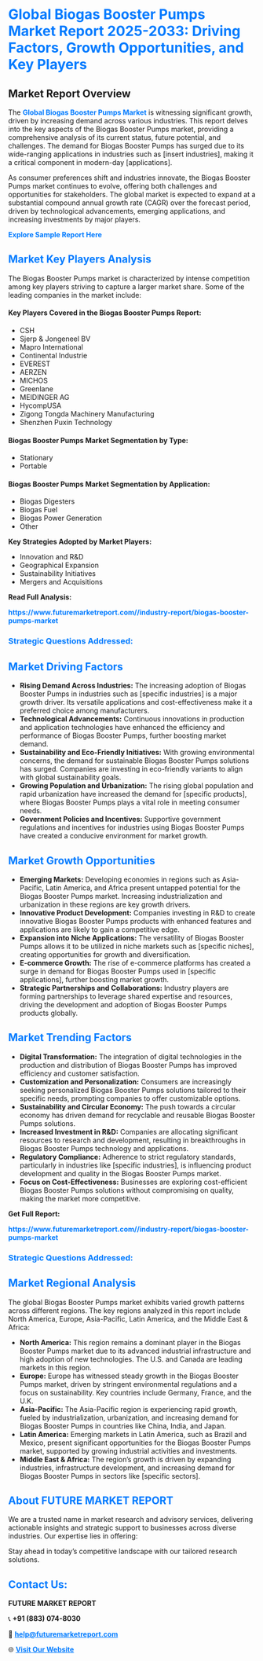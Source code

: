 <h1 style="color: #007BFF;">Global Biogas Booster Pumps Market Report 2025-2033: Driving Factors, Growth Opportunities, and Key Players</h1>

<section id="overview">
<h2>Market Report Overview</h2>
<p>The <a href="https://www.futuremarketreport.com//industry-report/biogas-booster-pumps-market" style="color: #007BFF; text-decoration: none;"><strong>Global Biogas Booster Pumps Market</strong></a> is witnessing significant growth, driven by increasing demand across various industries. This report delves into the key aspects of the Biogas Booster Pumps market, providing a comprehensive analysis of its current status, future potential, and challenges. The demand for Biogas Booster Pumps has surged due to its wide-ranging applications in industries such as [insert industries], making it a critical component in modern-day [applications].</p>
<p>As consumer preferences shift and industries innovate, the Biogas Booster Pumps market continues to evolve, offering both challenges and opportunities for stakeholders. The global market is expected to expand at a substantial compound annual growth rate (CAGR) over the forecast period, driven by technological advancements, emerging applications, and increasing investments by major players.</p>
</section>

<section id="overview">
<p><a href="https://www.futuremarketreport.com//request-sample/reportId=59648" style="color: #007BFF; text-decoration: none;"><strong>Explore Sample Report Here</strong></a></p>
</section>

<section id="key-players">
<h2 style="color: #007BFF;">Market Key Players Analysis</h2>
<p>The Biogas Booster Pumps market is characterized by intense competition among key players striving to capture a larger market share. Some of the leading companies in the market include:</p>
<h4>Key Players Covered in the Biogas Booster Pumps Report:</h4>
<ul><li>CSH</li><li>Sjerp &amp; Jongeneel BV</li><li>Mapro International</li><li>Continental Industrie</li><li>EVEREST</li><li>AERZEN</li><li>MICHOS</li><li>Greenlane</li><li>MEIDINGER AG</li><li>HycompUSA</li><li>Zigong Tongda Machinery Manufacturing</li><li>Shenzhen Puxin Technology</li></ul>
<h4>Biogas Booster Pumps Market Segmentation by Type:</h4>
<ul><li>Stationary</li><li>Portable</li></ul>

<h4>Biogas Booster Pumps Market Segmentation by Application:</h4>
<ul><li>Biogas Digesters</li><li>Biogas Fuel</li><li>Biogas Power Generation</li><li>Other</li></ul>
<p><strong>Key Strategies Adopted by Market Players:</strong></p>
<ul>
<li>Innovation and R&D</li>
<li>Geographical Expansion</li>
<li>Sustainability Initiatives</li>
<li>Mergers and Acquisitions</li>
</ul>
</section>

<section>
<p><strong>Read Full Analysis: </strong></p><a href="https://www.futuremarketreport.com//industry-report/biogas-booster-pumps-market" style="color: #007BFF; text-decoration: none;"><strong>https://www.futuremarketreport.com//industry-report/biogas-booster-pumps-market</strong></a>
<h3 style="color: #007BFF;">Strategic Questions Addressed:</h3>
</section>

<section id="driving-factors">
<h2 style="color: #007BFF;">Market Driving Factors</h2>
<ul>
<li><strong>Rising Demand Across Industries:</strong> The increasing adoption of Biogas Booster Pumps in industries such as [specific industries] is a major growth driver. Its versatile applications and cost-effectiveness make it a preferred choice among manufacturers.</li>
<li><strong>Technological Advancements:</strong> Continuous innovations in production and application technologies have enhanced the efficiency and performance of Biogas Booster Pumps, further boosting market demand.</li>
<li><strong>Sustainability and Eco-Friendly Initiatives:</strong> With growing environmental concerns, the demand for sustainable Biogas Booster Pumps solutions has surged. Companies are investing in eco-friendly variants to align with global sustainability goals.</li>
<li><strong>Growing Population and Urbanization:</strong> The rising global population and rapid urbanization have increased the demand for [specific products], where Biogas Booster Pumps plays a vital role in meeting consumer needs.</li>
<li><strong>Government Policies and Incentives:</strong> Supportive government regulations and incentives for industries using Biogas Booster Pumps have created a conducive environment for market growth.</li>
</ul>
</section>

<section id="growth-opportunities">
<h2 style="color: #007BFF;">Market Growth Opportunities</h2>
<ul>
<li><strong>Emerging Markets:</strong> Developing economies in regions such as Asia-Pacific, Latin America, and Africa present untapped potential for the Biogas Booster Pumps market. Increasing industrialization and urbanization in these regions are key growth drivers.</li>
<li><strong>Innovative Product Development:</strong> Companies investing in R&D to create innovative Biogas Booster Pumps products with enhanced features and applications are likely to gain a competitive edge.</li>
<li><strong>Expansion into Niche Applications:</strong> The versatility of Biogas Booster Pumps allows it to be utilized in niche markets such as [specific niches], creating opportunities for growth and diversification.</li>
<li><strong>E-commerce Growth:</strong> The rise of e-commerce platforms has created a surge in demand for Biogas Booster Pumps used in [specific applications], further boosting market growth.</li>
<li><strong>Strategic Partnerships and Collaborations:</strong> Industry players are forming partnerships to leverage shared expertise and resources, driving the development and adoption of Biogas Booster Pumps products globally.</li>
</ul>
</section>

<section id="trending-factors">
<h2 style="color: #007BFF;">Market Trending Factors</h2>
<ul>
<li><strong>Digital Transformation:</strong> The integration of digital technologies in the production and distribution of Biogas Booster Pumps has improved efficiency and customer satisfaction.</li>
<li><strong>Customization and Personalization:</strong> Consumers are increasingly seeking personalized Biogas Booster Pumps solutions tailored to their specific needs, prompting companies to offer customizable options.</li>
<li><strong>Sustainability and Circular Economy:</strong> The push towards a circular economy has driven demand for recyclable and reusable Biogas Booster Pumps solutions.</li>
<li><strong>Increased Investment in R&D:</strong> Companies are allocating significant resources to research and development, resulting in breakthroughs in Biogas Booster Pumps technology and applications.</li>
<li><strong>Regulatory Compliance:</strong> Adherence to strict regulatory standards, particularly in industries like [specific industries], is influencing product development and quality in the Biogas Booster Pumps market.</li>
<li><strong>Focus on Cost-Effectiveness:</strong> Businesses are exploring cost-efficient Biogas Booster Pumps solutions without compromising on quality, making the market more competitive.</li>
</ul>
</section>

<section>
<p><strong>Get Full Report: </strong></p><a href="https://www.futuremarketreport.com//industry-report/biogas-booster-pumps-market" style="color: #007BFF; text-decoration: none;"><strong>https://www.futuremarketreport.com//industry-report/biogas-booster-pumps-market</strong></a>
<h3 style="color: #007BFF;">Strategic Questions Addressed:</h3>
</section>


<section id="regional-analysis">
<h2 style="color: #007BFF;">Market Regional Analysis</h2>
<p>The global Biogas Booster Pumps market exhibits varied growth patterns across different regions. The key regions analyzed in this report include North America, Europe, Asia-Pacific, Latin America, and the Middle East & Africa:</p>
<ul>
<li><strong>North America:</strong> This region remains a dominant player in the Biogas Booster Pumps market due to its advanced industrial infrastructure and high adoption of new technologies. The U.S. and Canada are leading markets in this region.</li>
<li><strong>Europe:</strong> Europe has witnessed steady growth in the Biogas Booster Pumps market, driven by stringent environmental regulations and a focus on sustainability. Key countries include Germany, France, and the U.K.</li>
<li><strong>Asia-Pacific:</strong> The Asia-Pacific region is experiencing rapid growth, fueled by industrialization, urbanization, and increasing demand for Biogas Booster Pumps in countries like China, India, and Japan.</li>
<li><strong>Latin America:</strong> Emerging markets in Latin America, such as Brazil and Mexico, present significant opportunities for the Biogas Booster Pumps market, supported by growing industrial activities and investments.</li>
<li><strong>Middle East & Africa:</strong> The region’s growth is driven by expanding industries, infrastructure development, and increasing demand for Biogas Booster Pumps in sectors like [specific sectors].</li>
</ul>
</section>

<footer>
<h2 style="color: #007BFF;">About FUTURE MARKET REPORT</h2>
<p>We are a trusted name in market research and advisory services, delivering actionable insights and strategic support to businesses across diverse industries. Our expertise lies in offering:</p>

<p>Stay ahead in today’s competitive landscape with our tailored research solutions.</p>

<h2 style="color: #007BFF;">Contact Us:</h2>
<p><strong>FUTURE MARKET REPORT</strong></p>
<p>📞 <strong>+91 (883) 074-8030</strong></p>
<p>📧 <strong><a href="mailto:help@futuremarketreport.com" style="color: #007BFF;">help@futuremarketreport.com</a></strong></p>
<p>🌐 <strong><a href="https://www.futuremarketreport.com/" style="color: #007BFF;">Visit Our Website</a></strong></p>
</footer>